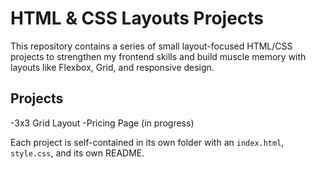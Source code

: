# HTML & CSS Layouts Projects

This repository contains a series of small layout-focused HTML/CSS projects to strengthen my frontend skills and build muscle memory with layouts like Flexbox, Grid, and responsive design.

## Projects

-3x3 Grid Layout
-Pricing Page (in progress)

Each project is self-contained in its own folder with an `index.html`, `style.css`, and its own README.
